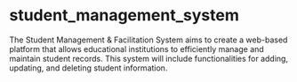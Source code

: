 # student_management_system
The Student Management &amp; Facilitation System aims to create a web-based platform that allows educational institutions to efficiently manage and maintain student records. This system will include functionalities for adding, updating, and deleting student information.
